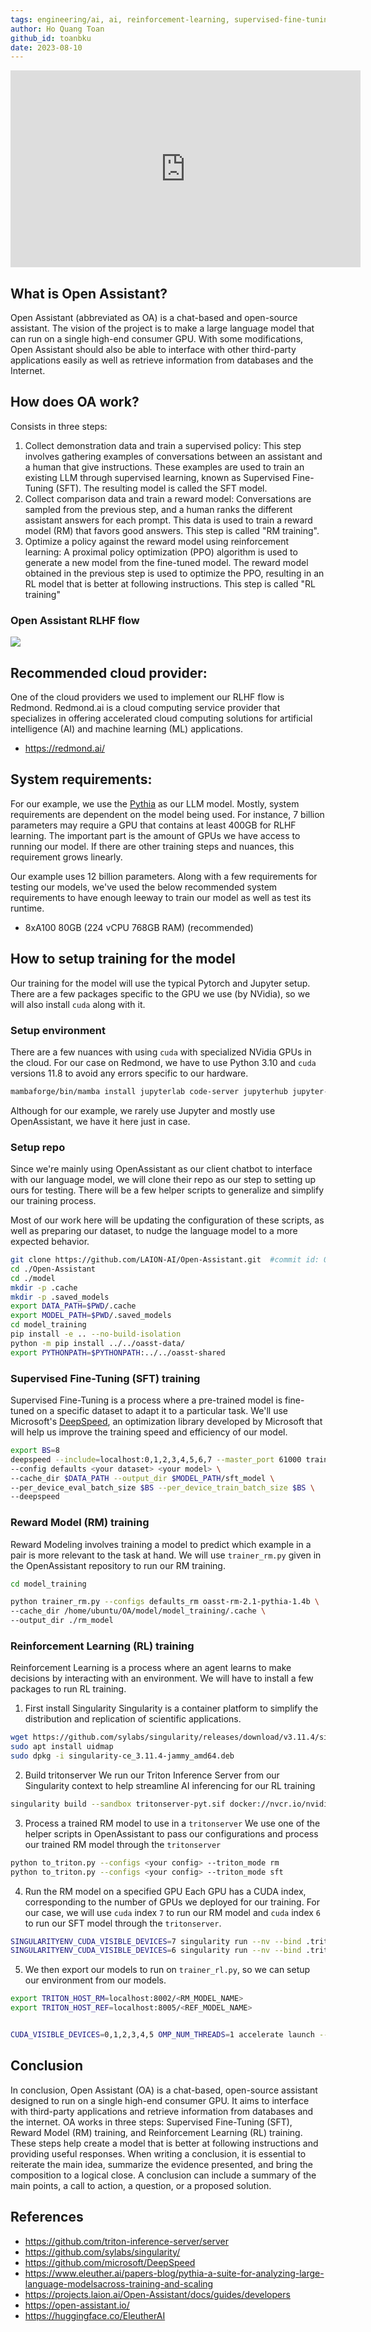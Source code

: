 ```yaml
---
tags: engineering/ai, ai, reinforcement-learning, supervised-fine-tuning, reward-model, open-assistant, pytorch, python, data-science, llm, pythia, redmond, cuda, nvidia
author: Ho Quang Toan
github_id: toanbku
date: 2023-08-10
---
```


<iframe width="560" height="315" src="https://www.youtube.com/embed/9wNsV3TTo-I" title="YouTube video player" frameborder="0" allow="accelerometer; autoplay; clipboard-write; encrypted-media; gyroscope; picture-in-picture; web-share" allowfullscreen></iframe>

## What is Open Assistant?
Open Assistant (abbreviated as OA) is a chat-based and open-source assistant. The vision of the project is to make a large language model that can run on a single high-end consumer GPU. With some modifications, Open Assistant should also be able to interface with other third-party applications easily as well as retrieve information from databases and the Internet.

## How does OA work?
Consists in three steps:
1. Collect demonstration data and train a supervised policy: This step involves gathering examples of conversations between an assistant and a human that give instructions. These examples are used to train an existing LLM through supervised learning, known as Supervised Fine-Tuning (SFT). The resulting model is called the SFT model.
2. Collect comparison data and train a reward model: Conversations are sampled from the previous step, and a human ranks the different assistant answers for each prompt. This data is used to train a reward model (RM) that favors good answers. This step is called "RM training".
3. Optimize a policy against the reward model using reinforcement learning: A proximal policy optimization (PPO) algorithm is used to generate a new model from the fine-tuned model. The reward model obtained in the previous step is used to optimize the PPO, resulting in an RL model that is better at following instructions. This step is called "RL training"

### Open Assistant RLHF flow
![](../../_assets/oa-rlhf-flow.png)

## Recommended cloud provider:
One of the cloud providers we used to implement our RLHF flow is Redmond. Redmond.ai is a cloud computing service provider that specializes in offering accelerated cloud computing solutions for artificial intelligence (AI) and machine learning (ML) applications.
- https://redmond.ai/

## System requirements:
For our example, we use the [Pythia](https://www.eleuther.ai/papers-blog/pythia-a-suite-for-analyzing-large-language-modelsacross-training-and-scaling) as our LLM model. Mostly, system requirements are dependent on the model being used. For instance, 7 billion parameters may require a GPU that contains at least 400GB for RLHF learning. The important part is the amount of GPUs we have access to running our model. If there are other training steps and nuances, this requirement grows linearly.

Our example uses 12 billion parameters. Along with a few requirements for testing our models, we've used the below recommended system requirements to have enough leeway to train our model as well as test its runtime.

- 8xA100 80GB (224 vCPU 768GB RAM) (recommended)

## How to setup training for the model
Our training for the model will use the typical Pytorch and Jupyter setup. There are a few packages specific to the GPU we use (by NVidia), so we will also install `cuda` along with it.

### Setup environment
There are a few nuances with using `cuda` with specialized NVidia GPUs in the cloud. For our case on Redmond, we have to use Python 3.10 and `cuda` versions 11.8 to avoid any errors specific to our hardware.

```bash
mambaforge/bin/mamba install jupyterlab code-server jupyterhub jupyter-vscode-proxy jupyterlab-git python=3.10 pytorch pytorch-cuda=11.8 cuda=11.8 cuda-nvcc=11.8 ninja cxx-compiler==1.5.2 -c nvidia -c pytorch -y
```

Although for our example, we rarely use Jupyter and mostly use OpenAssistant, we have it here just in case.

### Setup repo
Since we're mainly using OpenAssistant as our client chatbot to interface with our language model, we will clone their repo as our step to setting up ours for testing. There will be a few helper scripts to generalize and simplify our training process.

Most of our work here will be updating the configuration of these scripts, as well as preparing our dataset, to nudge the language model to a more expected behavior.

```bash
git clone https://github.com/LAION-AI/Open-Assistant.git  #commit id: 0d4adb5f1ad6c38a828370414a584dd485165dce
cd ./Open-Assistant
cd ./model
mkdir -p .cache
mkdir -p .saved_models
export DATA_PATH=$PWD/.cache
export MODEL_PATH=$PWD/.saved_models
cd model_training
pip install -e .. --no-build-isolation
python -m pip install ../../oasst-data/
export PYTHONPATH=$PYTHONPATH:../../oasst-shared
```

### Supervised Fine-Tuning (SFT) training
Supervised Fine-Tuning is a process where a pre-trained model is fine-tuned on a specific dataset to adapt it to a particular task. We'll use Microsoft's [DeepSpeed](https://github.com/microsoft/DeepSpeed), an optimization library developed by Microsoft that will help us improve the training speed and efficiency of our model.
```bash
export BS=8
deepspeed --include=localhost:0,1,2,3,4,5,6,7 --master_port 61000 trainer_sft.py \
--config defaults <your dataset> <your model> \
--cache_dir $DATA_PATH --output_dir $MODEL_PATH/sft_model \
--per_device_eval_batch_size $BS --per_device_train_batch_size $BS \
--deepspeed
```

### Reward Model (RM) training
Reward Modeling involves training a model to predict which example in a pair is more relevant to the task at hand. We will use `trainer_rm.py` given in the OpenAssistant repository to run our RM training.

```bash
cd model_training

python trainer_rm.py --configs defaults_rm oasst-rm-2.1-pythia-1.4b \
--cache_dir /home/ubuntu/OA/model/model_training/.cache \
--output_dir ./rm_model
```

### Reinforcement Learning (RL) training
Reinforcement Learning is a process where an agent learns to make decisions by interacting with an environment. We will have to install a few packages to run RL training.

1. First install Singularity
   Singularity is a container platform to simplify the distribution and replication of scientific applications.

```bash
wget https://github.com/sylabs/singularity/releases/download/v3.11.4/singularity-ce_3.11.4-jammy_amd64.deb
sudo apt install uidmap
sudo dpkg -i singularity-ce_3.11.4-jammy_amd64.deb
```

2. Build tritonserver
   We run our Triton Inference Server from our Singularity context to help streamline AI inferencing for our RL training

```bash
singularity build --sandbox tritonserver-pyt.sif docker://nvcr.io/nvidia/tritonserver:22.08-pyt-python-py3
```

3. Process a trained RM model to use in a `tritonserver`
   We use one of the helper scripts in OpenAssistant to pass our configurations and process our trained RM model through the `tritonserver`

```bash
python to_triton.py --configs <your config> --triton_mode rm
python to_triton.py --configs <your config> --triton_mode sft
```

4. Run the RM model on a specified GPU
   Each GPU has a CUDA index, corresponding to the number of GPUs we deployed for our training. For our case, we will use `cuda` index `7` to run our RM model and `cuda` index `6` to run our SFT model through the `tritonserver`.

```bash
SINGULARITYENV_CUDA_VISIBLE_DEVICES=7 singularity run --nv --bind .triton_models/model_store_rm:/model_store tritonserver-pyt.sif tritonserver --model-repository=/model_store --http-port 8001 --grpc-port 8002 --metrics-port 8003
SINGULARITYENV_CUDA_VISIBLE_DEVICES=6 singularity run --nv --bind .triton_models/model_store_sft:/model_store tritonserver-pyt.sif tritonserver --model-repository=/model_store --http-port 8004 --grpc-port 8005 --metrics-port 8006
```

5. We then export our models to run on `trainer_rl.py`, so we can setup our environment from our models.

```bash
export TRITON_HOST_RM=localhost:8002/<RM_MODEL_NAME>
export TRITON_HOST_REF=localhost:8005/<REF_MODEL_NAME>


CUDA_VISIBLE_DEVICES=0,1,2,3,4,5 OMP_NUM_THREADS=1 accelerate launch --main_process_port 29501 --config_file configs/accelerate_config.yaml --num_processes 6 trainer_rl.py --configs defaults defaults_rlhf <your config> <your dataset>
```

## Conclusion
In conclusion, Open Assistant (OA) is a chat-based, open-source assistant designed to run on a single high-end consumer GPU. It aims to interface with third-party applications and retrieve information from databases and the internet. OA works in three steps: Supervised Fine-Tuning (SFT), Reward Model (RM) training, and Reinforcement Learning (RL) training. These steps help create a model that is better at following instructions and providing useful responses. When writing a conclusion, it is essential to reiterate the main idea, summarize the evidence presented, and bring the composition to a logical close. A conclusion can include a summary of the main points, a call to action, a question, or a proposed solution.

## References
- https://github.com/triton-inference-server/server
- https://github.com/sylabs/singularity/
- https://github.com/microsoft/DeepSpeed
- https://www.eleuther.ai/papers-blog/pythia-a-suite-for-analyzing-large-language-modelsacross-training-and-scaling
- https://projects.laion.ai/Open-Assistant/docs/guides/developers
- https://open-assistant.io/
- https://huggingface.co/EleutherAI
